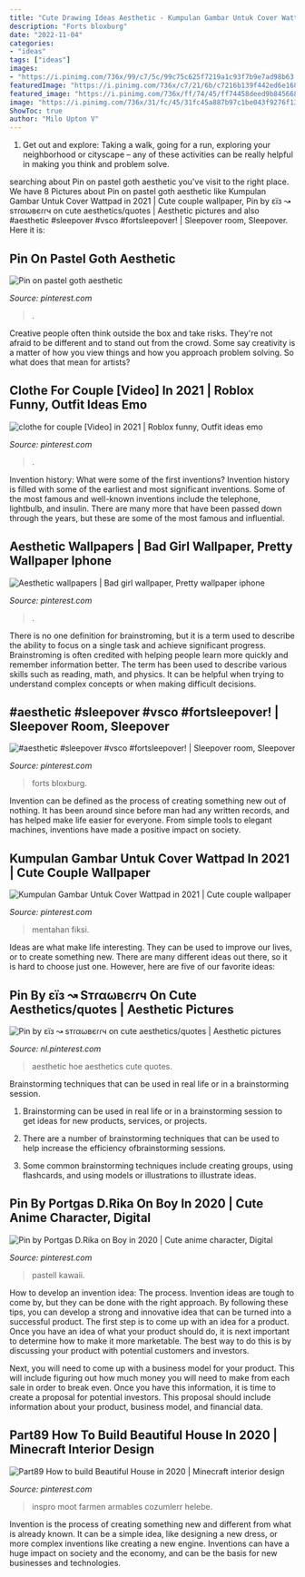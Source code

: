 ```yaml
---
title: "Cute Drawing Ideas Aesthetic - Kumpulan Gambar Untuk Cover Wattpad In 2021"
description: "Forts bloxburg"
date: "2022-11-04"
categories:
- "ideas"
tags: ["ideas"]
images:
- "https://i.pinimg.com/736x/99/c7/5c/99c75c625f7219a1c93f7b9e7ad98b63.jpg"
featuredImage: "https://i.pinimg.com/736x/c7/21/6b/c7216b139f442ed6e16846e6c3d25cc1.jpg"
featured_image: "https://i.pinimg.com/736x/ff/74/45/ff74458deed9b845668ad0f2fd2a29e6.jpg"
image: "https://i.pinimg.com/736x/31/fc/45/31fc45a887b97c1be043f9276f13d1b3.jpg"
ShowToc: true
author: "Milo Upton V"
---
```



1. Get out and explore: Taking a walk, going for a run, exploring your neighborhood or cityscape – any of these activities can be really helpful in making you think and problem solve. 

	

		
searching about Pin on pastel goth aesthetic you've visit to the right place. We have 8 Pictures about Pin on pastel goth aesthetic like Kumpulan Gambar Untuk Cover Wattpad in 2021 | Cute couple wallpaper, Pin by εïз ↝ sтɾαωвєɾɾч on cute aesthetics/quotes | Aesthetic pictures and also #aesthetic #sleepover #vsco #fortsleepover! | Sleepover room, Sleepover. Here it is:
		
    
## Pin On Pastel Goth Aesthetic

<img loading=lazy src="https://i.pinimg.com/736x/31/fc/45/31fc45a887b97c1be043f9276f13d1b3.jpg" onerror="this.onerror=null;this.src='https://tse2.mm.bing.net/th?id=OIP.mV9kmVjeErRfGMXGmivCFAHaL2&amp;pid=15.1';" alt="Pin on pastel goth aesthetic">

_Source: pinterest.com_

>. 

	

Creative people often think outside the box and take risks. They're not afraid to be different and to stand out from the crowd. Some say creativity is a matter of how you view things and how you approach problem solving. So what does that mean for artists?

    
## Clothe For Couple [Video] In 2021 | Roblox Funny, Outfit Ideas Emo

<img loading=lazy src="https://i.pinimg.com/736x/ff/74/45/ff74458deed9b845668ad0f2fd2a29e6.jpg" onerror="this.onerror=null;this.src='https://tse2.mm.bing.net/th?id=OIP.5uOkLgBDYxlXRwAZoR8QDwHaNK&amp;pid=15.1';" alt="clothe for couple [Video] in 2021 | Roblox funny, Outfit ideas emo">

_Source: pinterest.com_

>. 

	

Invention history: What were some of the first inventions?
Invention history is filled with some of the earliest and most significant inventions. Some of the most famous and well-known inventions include the telephone, lightbulb, and insulin. There are many more that have been passed down through the years, but these are some of the most famous and influential.

    
## Aesthetic Wallpapers | Bad Girl Wallpaper, Pretty Wallpaper Iphone

<img loading=lazy src="https://i.pinimg.com/736x/c7/21/6b/c7216b139f442ed6e16846e6c3d25cc1.jpg" onerror="this.onerror=null;this.src='https://tse2.mm.bing.net/th?id=OIP.p9jSWikUtIhau6iZWoKPQAHaNK&amp;pid=15.1';" alt="Aesthetic wallpapers | Bad girl wallpaper, Pretty wallpaper iphone">

_Source: pinterest.com_

>. 

	

There is no one definition for brainstroming, but it is a term used to describe the ability to focus on a single task and achieve significant progress. Brainstroming is often credited with helping people learn more quickly and remember information better. The term has been used to describe various skills such as reading, math, and physics. It can be helpful when trying to understand complex concepts or when making difficult decisions.

    
## #aesthetic #sleepover #vsco #fortsleepover! | Sleepover Room, Sleepover

<img loading=lazy src="https://i.pinimg.com/736x/bf/de/e7/bfdee739af850383ab98a0b3bd0be4cc.jpg" onerror="this.onerror=null;this.src='https://tse2.mm.bing.net/th?id=OIP.xIqe_JfLCocMciBc3LUGYwHaNK&amp;pid=15.1';" alt="#aesthetic #sleepover #vsco #fortsleepover! | Sleepover room, Sleepover">

_Source: pinterest.com_

>forts bloxburg. 

	

Invention can be defined as the process of creating something new out of nothing. It has been around since before man had any written records, and has helped make life easier for everyone. From simple tools to elegant machines, inventions have made a positive impact on society.

    
## Kumpulan Gambar Untuk Cover Wattpad In 2021 | Cute Couple Wallpaper

<img loading=lazy src="https://i.pinimg.com/736x/83/d2/09/83d209c6558fc06efee894cc5390e79b.jpg" onerror="this.onerror=null;this.src='https://tse1.mm.bing.net/th?id=OIP.U0tqbJ5MIXcivHDk4OJ6DgHaNK&amp;pid=15.1';" alt="Kumpulan Gambar Untuk Cover Wattpad in 2021 | Cute couple wallpaper">

_Source: pinterest.com_

>mentahan fiksi. 

	

Ideas are what make life interesting. They can be used to improve our lives, or to create something new. There are many different ideas out there, so it is hard to choose just one. However, here are five of our favorite ideas: 

    
## Pin By εïз ↝ Sтɾαωвєɾɾч On Cute Aesthetics/quotes | Aesthetic Pictures

<img loading=lazy src="https://i.pinimg.com/736x/99/c7/5c/99c75c625f7219a1c93f7b9e7ad98b63.jpg" onerror="this.onerror=null;this.src='https://tse3.mm.bing.net/th?id=OIP.CXZc3GSwYs42oW3tNK2gCwHaNL&amp;pid=15.1';" alt="Pin by εïз ↝ sтɾαωвєɾɾч on cute aesthetics/quotes | Aesthetic pictures">

_Source: nl.pinterest.com_

>aesthetic hoe aesthetics cute quotes. 

	

Brainstorming techniques that can be used in real life or in a brainstorming session.
1. Brainstorming can be used in real life or in a brainstorming session to get ideas for new products, services, or projects.
2. There are a number of brainstorming techniques that can be used to help increase the efficiency ofbrainstorming sessions.

3. Some common brainstorming techniques include creating groups, using flashcards, and using models or illustrations to illustrate ideas.

    
## Pin By Portgas D.Rika On Boy In 2020 | Cute Anime Character, Digital

<img loading=lazy src="https://i.pinimg.com/736x/cb/0e/51/cb0e5150d9279797941e71960752724d.jpg" onerror="this.onerror=null;this.src='https://tse4.mm.bing.net/th?id=OIP.iAWN4miVDtimAPE6FB9vYQHaJ3&amp;pid=15.1';" alt="Pin by Portgas D.Rika on Boy in 2020 | Cute anime character, Digital">

_Source: pinterest.com_

>pastell kawaii. 

	

How to develop an invention idea: The process.
Invention ideas are tough to come by, but they can be done with the right approach. By following these tips, you can develop a strong and innovative idea that can be turned into a successful product.
The first step is to come up with an idea for a product. Once you have an idea of what your product should do, it is next important to determine how to make it more marketable. The best way to do this is by discussing your product with potential customers and investors.

Next, you will need to come up with a business model for your product. This will include figuring out how much money you will need to make from each sale in order to break even. Once you have this information, it is time to create a proposal for potential investors. This proposal should include information about your product, business model, and financial data.

    
## Part89 How To Build Beautiful House In 2020 | Minecraft Interior Design

<img loading=lazy src="https://i.pinimg.com/736x/17/c4/56/17c456519d6faed3577340e87ba408b7.jpg" onerror="this.onerror=null;this.src='https://tse3.mm.bing.net/th?id=OIP.Hox3mt85C7SgUrAru9T2sQHaNK&amp;pid=15.1';" alt="Part89 How to build Beautiful House in 2020 | Minecraft interior design">

_Source: pinterest.com_

>inspro moot farmen armables cozumlerr helebe. 

	

Invention is the process of creating something new and different from what is already known. It can be a simple idea, like designing a new dress, or more complex inventions like creating a new engine. Inventions can have a huge impact on society and the economy, and can be the basis for new businesses and technologies.

